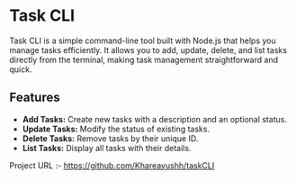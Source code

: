 # Task CLI

Task CLI is a simple command-line tool built with Node.js that helps you manage tasks efficiently. It allows you to add, update, delete, and list tasks directly from the terminal, making task management straightforward and quick.

## Features

- **Add Tasks:** Create new tasks with a description and an optional status.
- **Update Tasks:** Modify the status of existing tasks.
- **Delete Tasks:** Remove tasks by their unique ID.
- **List Tasks:** Display all tasks with their details.

Project URL :- https://github.com/Khareayushh/taskCLI

